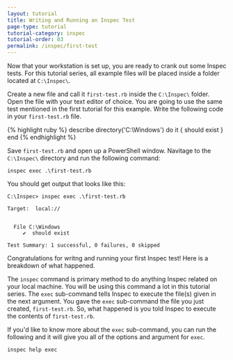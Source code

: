 ```yaml
---
layout: tutorial
title: Writing and Running an Inspec Test
page-type: tutorial
tutorial-category: inspec
tutorial-order: 03
permalink: /inspec/first-test
---
```


Now that your workstation is set up, you are ready to crank out some Inspec tests. For this tutorial series, all example files will be placed inside a folder located at `C:\Inspec\`. 

Create a new file and call it `first-test.rb` inside the `C:\Inspec\` folder. Open the file with your text editor of choice. You are going to use the same test mentioned in the first tutorial for this example. Write the following code in your `first-test.rb` file.

{% highlight ruby %}
describe directory('C:\Windows') do
  it { should exist }
end
{% endhighlight %}

Save `first-test.rb` and open up a PowerShell window. Navitage to the `C:\Inspec\` directory and run the following command:

```
inspec exec .\first-test.rb
```

You should get output that looks like this:

```
C:\Inspec> inspec exec .\first-test.rb

Target:  local://


  File C:\Windows
     ✔  should exist

Test Summary: 1 successful, 0 failures, 0 skipped
```

Congratulations for writng and running your first Inspec test! Here is a breakdown of what happened.

The `inspec` command is primary method to do anything Inspec related on your local machine. You will be using this command a lot in this tutorial series. The `exec` sub-command tells Inspec to execute the file(s) given in the next argument. You gave the `exec` sub-command the file you just created, `first-test.rb`. So, what happened is you told Inspec to execute the contents of `first-test.rb`.

If you'd like to know more about the `exec` sub-command, you can run the following and it will give you all of the options and argument for `exec`.

```
inspec help exec
```
